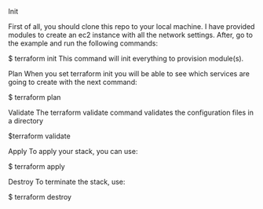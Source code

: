 Init

First of all, you should clone this repo to your local machine. I have provided modules  to create an ec2 instance with all the network settings. After, go to the example and run the following commands:

$ terraform init
This command will init everything to provision module(s).

Plan
When you set terraform init you will be able to see which services are going to create with the next command:

$ terraform plan


Validate
The terraform validate command validates the configuration files in a directory

$terraform validate


Apply
To apply your stack, you can use:

$ terraform apply


Destroy
To terminate the stack, use:

$ terraform destroy

